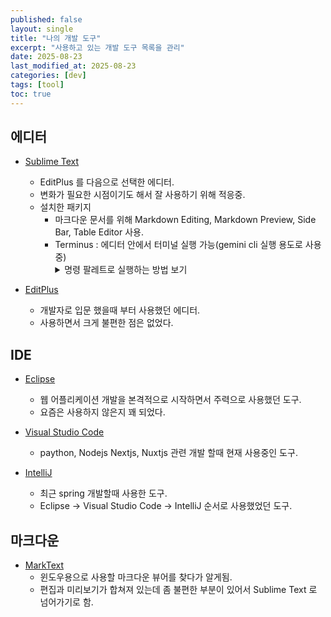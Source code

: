 ```yaml
---
published: false
layout: single
title: "나의 개발 도구"
excerpt: "사용하고 있는 개발 도구 목록을 관리"
date: 2025-08-23
last_modified_at: 2025-08-23
categories: [dev]
tags: [tool]
toc: true
---
```


## 에디터
- [Sublime Text](https://www.sublimetext.com/)
  - EditPlus 를 다음으로 선택한 에디터.
  - 변화가 필요한 시점이기도 해서 잘 사용하기 위해 적응중.
  - 설치한 패키지
    - 마크다운 문서를 위해 Markdown Editing, Markdown Preview, Side Bar, Table Editor 사용.
    - Terminus : 에디터 안에서 터미널 실행 가능(gemini cli 실행 용도로 사용중)
      <details>
      <summary>명령 팔레트로 실행하는 방법 보기</summary>
      <pre>
        1. 상단 메뉴 → Preferences → Browse Packages…
        2. `User` 폴더 들어가기
        3. `Default.sublime-commands` 파일이 없다면 생성하고 아래 내용 추가
        [
            {
                "caption": "Terminus: Open Gemini CLI",
                "command": "terminus_open",
                "args": {
                    "cmd": ["gemini"],                // 실행할 명령
                    "cwd": "C:/Kwon/gemini-cli",      // 실행 경로 고정
                    "title": "Gemini CLI"
                }
            }
        ]
      </pre>
      </details>
    
  
- [EditPlus](https://www.editplus.com/)
  - 개발자로 입문 했을때 부터 사용했던 에디터.
  - 사용하면서 크게 불편한 점은 없었다.

## IDE
- [Eclipse](https://www.eclipse.org/)
  - 웹 어플리케이션 개발을 본격적으로 시작하면서 주력으로 사용했던 도구.
  - 요즘은 사용하지 않은지 꽤 되었다.
 
- [Visual Studio Code](https://code.visualstudio.com/)
  - paython, Nodejs Nextjs, Nuxtjs 관련 개발 할때 현재 사용중인 도구.
 
- [IntelliJ](https://www.jetbrains.com/)
  - 최근 spring 개발할때 사용한 도구.
  - Eclipse -> Visual Studio Code -> IntelliJ 순서로 사용했었던 도구.
 
## 마크다운
- [MarkText](https://github.com/marktext/marktext)
  - 윈도우용으로 사용할 마크다운 뷰어를 찾다가 알게됨.
  - 편집과 미리보기가 합쳐져 있는데 좀 불편한 부분이 있어서 Sublime Text 로 넘어가기로 함.
  
    
